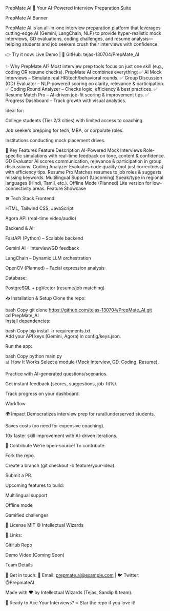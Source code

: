 PrepMate AI 🚀
Your AI-Powered Interview Preparation Suite

PrepMate AI Banner

PrepMate AI is an all-in-one interview preparation platform that leverages cutting-edge AI (Gemini, LangChain, NLP) to provide hyper-realistic mock interviews, GD evaluations, coding challenges, and resume analysis—helping students and job seekers crush their interviews with confidence.

👉 Try it now: Live Demo | 📂 GitHub: tejas-130704/PrepMate_AI

✨ Why PrepMate AI?
Most interview prep tools focus on just one skill (e.g., coding OR resume checks). PrepMate AI combines everything:
✅ AI Mock Interviews – Simulate real HR/tech/behavioral rounds.
✅ Group Discussion (GD) Evaluator – NLP-powered scoring on clarity, relevance & participation.
✅ Coding Round Analyzer – Checks logic, efficiency & best practices.
✅ Resume Match Pro – AI-driven job-fit scoring & improvement tips.
✅ Progress Dashboard – Track growth with visual analytics.

Ideal for:

College students (Tier 2/3 cities) with limited access to coaching.

Job seekers prepping for tech, MBA, or corporate roles.

Institutions conducting mock placement drives.

🚀 Key Features
Feature	Description
AI-Powered Mock Interviews	Role-specific simulations with real-time feedback on tone, content & confidence.
GD Evaluator	AI scores communication, relevance & participation in group discussions.
Coding Analyzer	Evaluates code quality (not just correctness) with efficiency tips.
Resume Pro	Matches resumes to job roles & suggests missing keywords.
Multilingual Support (Upcoming)	Speak/type in regional languages (Hindi, Tamil, etc.).
Offline Mode (Planned)	Lite version for low-connectivity areas.
Feature Showcase

⚙ Tech Stack
Frontend:

HTML, Tailwind CSS, JavaScript

Agora API (real-time video/audio)

Backend & AI:

FastAPI (Python) – Scalable backend

Gemini AI – Interview/GD feedback

LangChain – Dynamic LLM orchestration

OpenCV (Planned) – Facial expression analysis

Database:

PostgreSQL + pgVector (resume/job matching)

📥 Installation & Setup
Clone the repo:

bash
Copy
git clone https://github.com/tejas-130704/PrepMate_AI.git  
cd PrepMate_AI  
Install dependencies:

bash
Copy
pip install -r requirements.txt  
Add your API keys (Gemini, Agora) in config/keys.json.

Run the app:

bash
Copy
python main.py  
📊 How It Works
Select a module (Mock Interview, GD, Coding, Resume).

Practice with AI-generated questions/scenarios.

Get instant feedback (scores, suggestions, job-fit%).

Track progress on your dashboard.

Workflow

🌍 Impact
Democratizes interview prep for rural/underserved students.

Saves costs (no need for expensive coaching).

10x faster skill improvement with AI-driven iterations.

🤝 Contribute
We’re open-source! To contribute:

Fork the repo.

Create a branch (git checkout -b feature/your-idea).

Submit a PR.

Upcoming features to build:

Multilingual support

Offline mode

Gamified challenges

📜 License
MIT © Intellectual Wizards

🔗 Links:

GitHub Repo

Demo Video (Coming Soon)

Team Details

💬 Get in touch:
📧 Email: prepmate.ai@example.com | 🐦 Twitter: @PrepmateAI

Made with ❤ by Intellectual Wizards (Tejas, Sandip & team).

🎯 Ready to Ace Your Interviews?
⭐ Star the repo if you love it!
